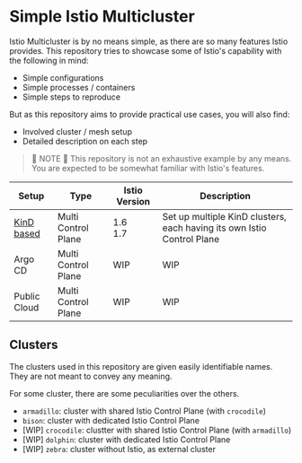 # Simple Istio Multicluster

Istio Multicluster is by no means simple, as there are so many features Istio provides. This repository tries to showcase some of Istio's capability with the following in mind:

- Simple configurations
- Simple processes / containers
- Simple steps to reproduce

But as this repository aims to provide practical use cases, you will also find:

- Involved cluster / mesh setup
- Detailed description on each step

> 📍 NOTE 📍
> This repository is not an exhaustive example by any means. You are expected to be somewhat familiar with Istio's features.

| Setup        | Type                | Istio Version | Description                                                            |
| ------------ | ------------------- | ------------- | ---------------------------------------------------------------------- |
| [KinD based] | Multi Control Plane | 1.6<br />1.7  | Set up multiple KinD clusters, each having its own Istio Control Plane |
| Argo CD      | Multi Control Plane | WIP           | WIP                                                                    |
| Public Cloud | Multi Control Plane | WIP           | WIP                                                                    |

[kind based]: https://github.com/rytswd/simple-istio-multicluster/tree/master/docs/kind-based/README.md

## Clusters

The clusters used in this repository are given easily identifiable names. They are not meant to convey any meaning.

For some cluster, there are some peculiarities over the others.

- `armadillo`: cluster with shared Istio Control Plane (with `crocodile`)
- `bison`: cluster with dedicated Istio Control Plane
- [WIP] `crocodile`: clustter with shared Istio Control Plane (with `armadillo`)
- [WIP] `dolphin`: cluster with dedicated Istio Control Plane
- [WIP] `zebra`: cluster without Istio, as external cluster
